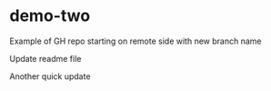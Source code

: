 
# demo-two
Example of GH repo starting on remote side with new branch name

Update readme file

Another quick update
